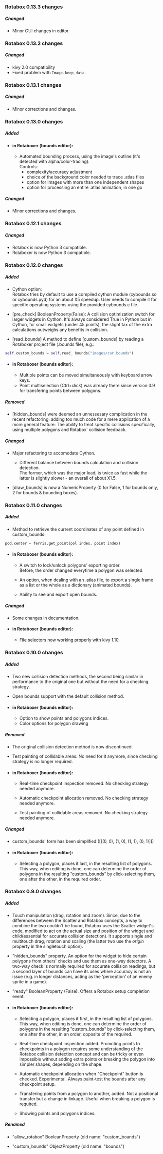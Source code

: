 

### Rotabox 0.13.3 changes

##### Changed
* Minor GUI changes in editor.


### Rotabox 0.13.2 changes

##### Changed
* kivy 2.0 compatibility
* Fixed problem with `Image.keep_data`.


### Rotabox 0.13.1 changes

##### Changed
* Minor corrections and changes.


### Rotabox 0.13.0 changes

##### Added

* #### in Rotaboxer (bounds editor):
  * Automated bounding process, using the image's outline (it's detected with alpha/color-tracing).  
    Controls:  
    * complexity/accuracy adjustment  
    * choice of the background color needed to trace .atlas files  
    * option for images with more than one independent shapes   
    * option for processing an entire .atlas animation,  in one go

  
##### Changed
* Minor corrections and changes.


### Rotabox 0.12.1 changes

##### Changed
* Rotabox is now Python 3 compatible.
* Rotaboxer is now Python 3 compatible.


### Rotabox 0.12.0 changes

##### Added
* Cython option:  
Rotabox tries by default to use a compiled cython module (cybounds.so or cybounds.pyd) for an about X5 speedup.
User needs to compile it for specific operating systems using the provided cybounds.c file.

* [pre_check] BooleanProperty(False):
A collision optimization switch for larger widgets in Cython.
It's always considered True in Python but in Cython, for small widgets (under 45 points), the slight tax of the extra calculations outweighs any benefits in collision.

* [read_bounds] A method to define [custom_bounds] by reading a Rotaboxer project file (.bounds file), e.g.: 
```python
self.custom_bounds = self.read_ bounds("images/car.bounds")
```
* #### in Rotaboxer (bounds editor):
  * Multiple points can be moved simultaneously with keyboard arrow keys.
  * Point multiselection (Ctrl+click) was already there since version 0.9 for transfering points between polygons.

##### Removed
* [hidden_bounds] were deemed an unnessesary complication in the recent refactoring, adding too much code for a mere application of a more general feature:
  The ability to treat specific collisions specifically, using multiple polygons and Rotabox' collision feedback.

##### Changed
* Major refactoring to accomodate Cython.
  * Different balance between bounds calculation and collision detection.  
    The former, which was the major load, is twice as fast while the latter is slightly slower - an overall of about X1.5.

* [draw_bounds] is now a NumericProperty (0 for False, 1 for bounds only, 2 for bounds & bounding boxes).

			
### Rotabox 0.11.0 changes

##### Added
* Method to retrieve the current coordinates of any point defined in custom_bounds:
```python
pod.center = ferris.get_point(pol index, point index)
```
* #### in Rotaboxer (bounds editor):
  * A switch to lock/unlock polygons' exporting order.  
    Before, the order changed everytime a polygon was selected.

  * An option, when dealing with an .atlas file, to export a single frame as a list or the whole as a dictionary (animated bounds).
		    
  * Ability to see and export open bounds.

##### Changed
* Some changes in documentation.

* #### in Rotaboxer (bounds editor):
  * File selectors now working properly with kivy 1.10.


### Rotabox 0.10.0 changes	

##### Added
* Two new collision detection methods, the second being similar in performance to the original one but without the need for a checking strategy.
* Open bounds support with the default collision method.

* #### in Rotaboxer (bounds editor):
  * Option to show points and polygons indices.
  * Color options for polygon drawing
	
##### Removed
* The original collision detection method is now discontinued.
* Test painting of collidable areas. No need for it anymore, since checking strategy is no longer required.

* #### in Rotaboxer (bounds editor):
  * Real-time checkpoint inspection removed. No checking strategy needed anymore.

  * Automatic checkpoint allocation removed. No checking strategy needed anymore.

  * Test painting of collidable areas removed. No checking strategy needed anymore.
  
##### Changed		
* custom_bounds' form has been simplified ([[(0, 0), (1, 0), (1, 1), (0, 1)]])

* #### in Rotaboxer (bounds editor):
  * Selecting a polygon, places it last, in the resulting list of polygons.  
    This way, when editing is done, one can determine the order of polygons in the resulting "custom_bounds" by click-selecting them, one after the other, in the required order.



### Rotabox 0.9.0 changes

##### Added	
* Touch manipulation (drag, rotation and zoom).
Since, due to the differences between the Scatter and Rotabox concepts, a way to combine the two couldn't be found, Rotabox uses the Scatter widget's code, modified to act on the actual size and position of the widget and child(essential for accurate collision detection). 
It supports single and multitouch drag, rotation and scaling (the latter two use the *origin* property in the singletouch option).

* "hidden_bounds" property.
An option for the widget to hide certain polygons from others' checks and use them as one-way detectors. A two-way check is normally required for accurate collision readings, but a second layer of bounds can have its uses where accuracy is not an issue (e.g. in longer distances, acting as the 'perception' of an enemy sprite in a game).

* "ready" BooleanProperty (False).
    Offers a Rotabox setup completion event.

* #### in Rotaboxer (bounds editor):
  * Selecting a polygon, places it first, in the resulting list of polygons.
    This way, when editing is done, one can determine the order of polygons in the resulting "custom_bounds" by click-selecting them, one after the other, in an order, opposite of the required.

  * Real-time checkpoint inspection added.
    Promoting points to checkpoints in a polygon requires some understanding of the Rotabox collision detection concept and can be tricky or even impossible without adding extra points or breaking the polygon into simpler shapes, depending on the shape.

  * Automatic checkpoint allocation when "Checkpoint" button is checked. Experimental. Always paint-test the bounds after any checkpoint setup.

  * Transfering points from a polygon to another, added.
    Not a positional transfer but a change in linkage. Useful when breaking a polygon is required.

  * Showing points and polygons indices.

##### Renamed
* "allow_rotabox" BooleanProperty (old name: "custom_bounds")

* "custom_bounds" ObjectProperty (old name: "bounds")
